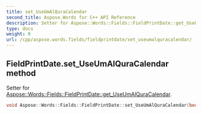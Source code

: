 ```yaml
---
title: set_UseUmAlQuraCalendar
second_title: Aspose.Words for C++ API Reference
description: Setter for Aspose::Words::Fields::FieldPrintDate::get_UseUmAlQuraCalendar. 
type: docs
weight: 0
url: /cpp/aspose.words.fields/fieldprintdate/set_useumalquracalendar/
---
```

## FieldPrintDate.set_UseUmAlQuraCalendar method


Setter for [Aspose::Words::Fields::FieldPrintDate::get_UseUmAlQuraCalendar](./get_useumalquracalendar/).

```cpp
void Aspose::Words::Fields::FieldPrintDate::set_UseUmAlQuraCalendar(bool value)
```

